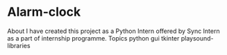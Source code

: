 # Alarm-clock
About I have created this project as a Python Intern offered by Sync Intern as a part of internship programme.  Topics python gui tkinter playsound-libraries
